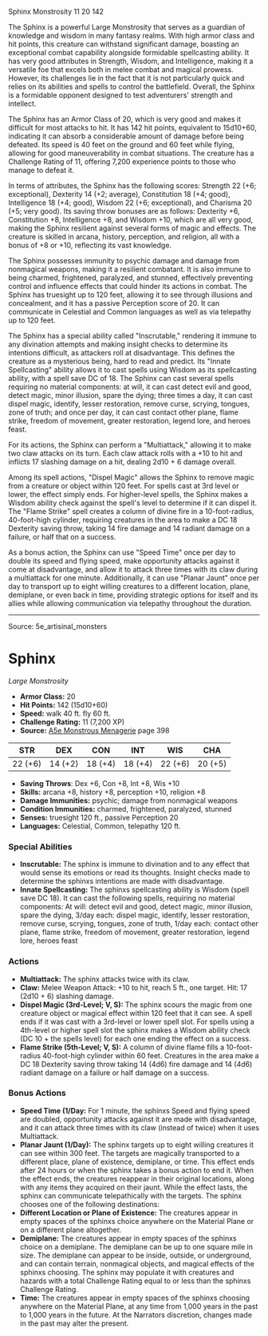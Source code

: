 <MonsterName/>Sphinx</MonsterName>
<CreatureType/>Monstrosity</CreatureType>
<CR/>11</CR>
<AC/>20</AC>
<HP/>142</HP>
<summary>The Sphinx is a powerful Large Monstrosity that serves as a guardian of knowledge and wisdom in many fantasy realms. With high armor class and hit points, this creature can withstand significant damage, boasting an exceptional combat capability alongside formidable spellcasting ability. It has very good attributes in Strength, Wisdom, and Intelligence, making it a versatile foe that excels both in melee combat and magical prowess. However, its challenges lie in the fact that it is not particularly quick and relies on its abilities and spells to control the battlefield. Overall, the Sphinx is a formidable opponent designed to test adventurers' strength and intellect.</summary>

<detail>

The Sphinx has an Armor Class of 20, which is very good and makes it difficult for most attacks to hit. It has 142 hit points, equivalent to 15d10+60, indicating it can absorb a considerable amount of damage before being defeated. Its speed is 40 feet on the ground and 60 feet while flying, allowing for good maneuverability in combat situations. The creature has a Challenge Rating of 11, offering 7,200 experience points to those who manage to defeat it.

In terms of attributes, the Sphinx has the following scores: Strength 22 (+6; exceptional), Dexterity 14 (+2; average), Constitution 18 (+4; good), Intelligence 18 (+4; good), Wisdom 22 (+6; exceptional), and Charisma 20 (+5; very good). Its saving throw bonuses are as follows: Dexterity +6, Constitution +8, Intelligence +8, and Wisdom +10, which are all very good, making the Sphinx resilient against several forms of magic and effects. The creature is skilled in arcana, history, perception, and religion, all with a bonus of +8 or +10, reflecting its vast knowledge.

The Sphinx possesses immunity to psychic damage and damage from nonmagical weapons, making it a resilient combatant. It is also immune to being charmed, frightened, paralyzed, and stunned, effectively preventing control and influence effects that could hinder its actions in combat. The Sphinx has truesight up to 120 feet, allowing it to see through illusions and concealment, and it has a passive Perception score of 20. It can communicate in Celestial and Common languages as well as via telepathy up to 120 feet.

The Sphinx has a special ability called "Inscrutable," rendering it immune to any divination attempts and making insight checks to determine its intentions difficult, as attackers roll at disadvantage. This defines the creature as a mysterious being, hard to read and predict. Its "Innate Spellcasting" ability allows it to cast spells using Wisdom as its spellcasting ability, with a spell save DC of 18. The Sphinx can cast several spells requiring no material components: at will, it can cast detect evil and good, detect magic, minor illusion, spare the dying; three times a day, it can cast dispel magic, identify, lesser restoration, remove curse, scrying, tongues, zone of truth; and once per day, it can cast contact other plane, flame strike, freedom of movement, greater restoration, legend lore, and heroes feast.

For its actions, the Sphinx can perform a "Multiattack," allowing it to make two claw attacks on its turn. Each claw attack rolls with a +10 to hit and inflicts 17 slashing damage on a hit, dealing 2d10 + 6 damage overall. 

Among its spell actions, "Dispel Magic" allows the Sphinx to remove magic from a creature or object within 120 feet. For spells cast at 3rd level or lower, the effect simply ends. For higher-level spells, the Sphinx makes a Wisdom ability check against the spell's level to determine if it can dispel it. The "Flame Strike" spell creates a column of divine fire in a 10-foot-radius, 40-foot-high cylinder, requiring creatures in the area to make a DC 18 Dexterity saving throw, taking 14 fire damage and 14 radiant damage on a failure, or half that on a success.

As a bonus action, the Sphinx can use "Speed Time" once per day to double its speed and flying speed, make opportunity attacks against it come at disadvantage, and allow it to attack three times with its claw during a multiattack for one minute. Additionally, it can use "Planar Jaunt" once per day to transport up to eight willing creatures to a different location, plane, demiplane, or even back in time, providing strategic options for itself and its allies while allowing communication via telepathy throughout the duration.</detail>



---

Source: 5e_artisinal_monsters

# Sphinx

*Large* *Monstrosity*

- **Armor Class:** 20
- **Hit Points:** 142 (15d10+60)
- **Speed:** walk 40 ft. fly 60 ft.
- **Challenge Rating:** 11 (7,200 XP)
- **Source:** [A5e Monstrous Menagerie](https://enpublishingrpg.com/products/level-up-monstrous-menagerie-a5e) page 398

| STR | DEX | CON | INT | WIS | CHA |
| --- | --- | --- | --- | --- | --- |
| 22 (+6) | 14 (+2) | 18 (+4) | 18 (+4) | 22 (+6) | 20 (+5) |

- **Saving Throws**: Dex +6, Con +8, Int +8, Wis +10
- **Skills:** arcana +8, history +8, perception +10, religion +8
- **Damage Immunities:** psychic; damage from nonmagical weapons
- **Condition Immunities:** charmed, frightened, paralyzed, stunned
- **Senses:** truesight 120 ft., passive Perception 20
- **Languages:** Celestial, Common, telepathy 120 ft.

### Special Abilities

- **Inscrutable:** The sphinx is immune to divination and to any effect that would sense its emotions or read its thoughts. Insight checks made to determine the sphinxs intentions are made with disadvantage.
- **Innate Spellcasting:** The sphinxs spellcasting ability is Wisdom (spell save DC 18). It can cast the following spells, requiring no material components: At will: detect evil and good, detect magic, minor illusion, spare the dying, 3/day each: dispel magic, identify, lesser restoration, remove curse, scrying, tongues, zone of truth, 1/day each: contact other plane, flame strike, freedom of movement, greater restoration, legend lore, heroes feast

### Actions

- **Multiattack:** The sphinx attacks twice with its claw.
- **Claw:** Melee Weapon Attack: +10 to hit, reach 5 ft., one target. Hit: 17 (2d10 + 6) slashing damage.
- **Dispel Magic (3rd-Level; V, S):** The sphinx scours the magic from one creature  object  or magical effect within 120 feet that it can see. A spell ends if it was cast with a 3rd-level or lower spell slot. For spells using a 4th-level or higher spell slot  the sphinx makes a Wisdom ability check (DC 10 + the spells level) for each one  ending the effect on a success.
- **Flame Strike (5th-Level; V, S):** A column of divine flame fills a 10-foot-radius  40-foot-high cylinder within 60 feet. Creatures in the area make a DC 18 Dexterity saving throw  taking 14 (4d6) fire damage and 14 (4d6) radiant damage on a failure or half damage on a success.

### Bonus Actions

- **Speed Time (1/Day:** For 1 minute, the sphinxs Speed and flying speed are doubled, opportunity attacks against it are made with disadvantage, and it can attack three times with its claw (instead of twice) when it uses Multiattack.
- **Planar Jaunt (1/Day):** The sphinx targets up to eight willing creatures it can see within 300 feet. The targets are magically transported to a different place, plane of existence, demiplane, or time. This effect ends after 24 hours or when the sphinx takes a bonus action to end it. When the effect ends, the creatures reappear in their original locations, along with any items they acquired on their jaunt. While the effect lasts, the sphinx can communicate telepathically with the targets. The sphinx chooses one of the following destinations:
- **Different Location or Plane of Existence:** The creatures appear in empty spaces of the sphinxs choice anywhere on the Material Plane or on a different plane altogether.
- **Demiplane:** The creatures appear in empty spaces of the sphinxs choice on a demiplane. The demiplane can be up to one square mile in size. The demiplane can appear to be inside, outside, or underground, and can contain terrain, nonmagical objects, and magical effects of the sphinxs choosing. The sphinx may populate it with creatures and hazards with a total Challenge Rating equal to or less than the sphinxs Challenge Rating.
- **Time:** The creatures appear in empty spaces of the sphinxs choosing anywhere on the Material Plane, at any time from 1,000 years in the past to 1,000 years in the future. At the Narrators discretion, changes made in the past may alter the present.




